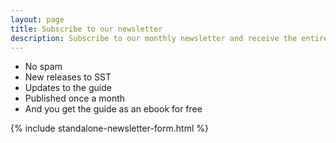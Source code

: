 ```yaml
---
layout: page
title: Subscribe to our newsletter
description: Subscribe to our monthly newsletter and receive the entire SST guide as a 1000 page ebook for free!
---
```


- No spam
- New releases to SST
- Updates to the guide
- Published once a month
- And you get the guide as an ebook for free

<div class="standalone-newsletter-form-container">
  {% include standalone-newsletter-form.html %}
</div>
